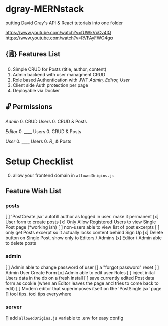 # dgray-MERNstack
putting David Gray's API &amp; React tutorials into one folder

https://www.youtube.com/watch?v=fUWkVxCv4IQ
https://www.youtube.com/watch?v=RVFAyFWO4go


## {🗒️} Features List
0. Simple CRUD for Posts (title, author, content)
0. Admin backend with user managment CRUD
0. Role based Authentication with JWT *Admin, Editor, User*
0. Client side Auth protection per page
0. Deployable via Docker 

## 🔓 Permissions
*Admin*
0. CRUD Users
0. CRUD & Posts

*Editor*
0. ____ Users
0. CRUD & Posts

*User*
0. ____ Users
0. _R__ & Posts

# Setup Checklist
0. allow your frontend domain in `allowedOrigins.js`




## Feature Wish List
### posts
[ ] 'PostCreate.jsx' autofill author as logged in user. make it permanent
[x] User form to create posts
[x] Only Allow Registered Users to view Single Post page (*working ish)
[ ] non-users able to view list of post excerpts
[ ] only get Posts excerpt so it actually locks content behind Sign Up
[x] Delete button on Single Post. show only to Editors / Admins
[x] Editor / Admin able to delete posts
### admin
[ ] Admin able to change password of user
[] a "forgot password" reset
[ ] Admin User Create Form
[x] Admin able to edit user Roles
[ ] inject inital Users data in the db on a fresh install
[ ] save currently edited Post data form as cookie (when an Editor leaves the page and tries to come back to edit)
[ ] Modern editor that superimposes itself on the 'PostSingle.jsx' page
[] tool tips. tool tips everywhere
### server
[] add `allowedOrigins.js` variable to .env for easy config